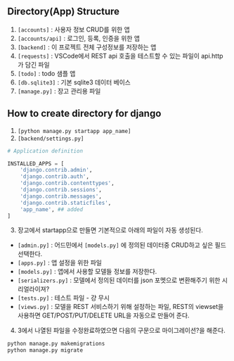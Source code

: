 ## Directory(App) Structure
1. ```[accounts]``` : 사용자 정보 CRUD를 위한 앱 
2. ```[accounts/api]``` : 로그인, 등록, 인증을 위한 앱
3. ```[backend]``` : 이 프로젝트 전체 구성정보를 저장하는 앱 
4. ```[requests]``` : VSCode에서 REST api 호출을 테스트할 수 있는 파일이 api.http 가 담긴 파일 
5. ```[todo]``` : todo 샘플 앱 
6. ```[db.sqlite3]``` : 기본 sqlite3 데이터 베이스
7. ```[manage.py]``` : 장고 관리용 파일

## How to create directory for django
1. ```[python manage.py startapp app_name]```
2. ```[backend/settings.py]``` 
```python 
# Application definition

INSTALLED_APPS = [
    'django.contrib.admin',
    'django.contrib.auth',
    'django.contrib.contenttypes',
    'django.contrib.sessions',
    'django.contrib.messages',
    'django.contrib.staticfiles',
    'app_name', ## added 
]
```

3. 장고에서 startapp으로 만들면 기본적으로 아래의 파일이 자동 생성된다.
* ```[admin.py]``` : 어드민에서 ```[models.py]``` 에 정의된 데이터중 CRUD하고 싶은 필드 선택한다. 
* ```[apps.py]``` :  앱 설정을 위한 파일
* ```[models.py]``` : 앱에서 사용할 모델들 정보를 저장한다.  
* ```[serializers.py]``` : 모델에서 정의된 데이터를 json 포멧으로 변환해주기 위한 시리얼라이져?  
* ```[tests.py]```  : 테스트 파일 - 걍 무시
* ```[views.py]```  : 모델을 REST 서비스하기 위해 설정하는 파일, REST의  viewset을 사용하면 GET/POST/PUT/DELETE URL을 자동으로 만들어 준다.

4. 3에서 나열된 파일을 수정완료하였으면 다음의 구문으로 마이그레이션?을 해준다.
```bash
python manage.py makemigrations
python manage.py migrate
```